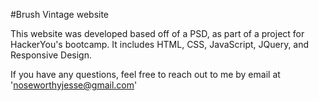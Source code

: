 #Brush Vintage website

This website was developed based off of a PSD, as part of a project for HackerYou's bootcamp. It includes HTML, CSS, JavaScript, JQuery, and Responsive Design.

If you have any questions, feel free to reach out to me by email at 'noseworthyjesse@gmail.com'